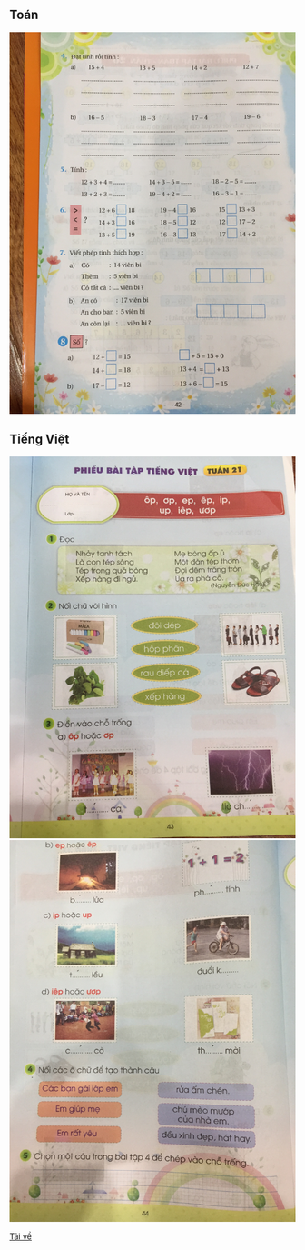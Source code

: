 ## Toán

![Toán](/img/20200220_T1.JPG)

## Tiếng Việt

![Tiếng Việt](/img/20200220_TV1.JPG)
![Tiếng Việt](/img/20200220_TV2.JPG)

[Tải về](/img/20200220.pdf)

